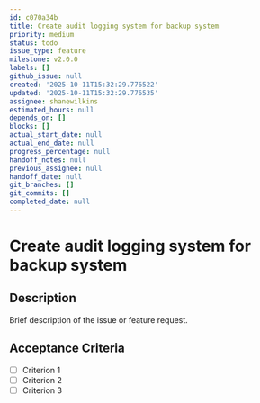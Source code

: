 ```yaml
---
id: c070a34b
title: Create audit logging system for backup system
priority: medium
status: todo
issue_type: feature
milestone: v2.0.0
labels: []
github_issue: null
created: '2025-10-11T15:32:29.776522'
updated: '2025-10-11T15:32:29.776535'
assignee: shanewilkins
estimated_hours: null
depends_on: []
blocks: []
actual_start_date: null
actual_end_date: null
progress_percentage: null
handoff_notes: null
previous_assignee: null
handoff_date: null
git_branches: []
git_commits: []
completed_date: null
---
```


# Create audit logging system for backup system

## Description

Brief description of the issue or feature request.

## Acceptance Criteria

- [ ] Criterion 1
- [ ] Criterion 2
- [ ] Criterion 3